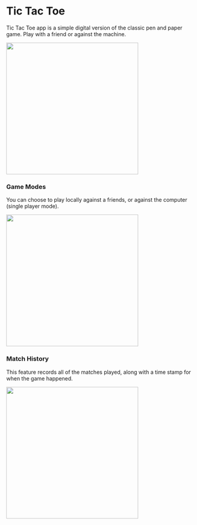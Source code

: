 # Tic Tac Toe

Tic Tac Toe app is a simple digital version of the classic pen and paper game. Play with a friend or against the machine.

<p><img src="https://user-images.githubusercontent.com/59263016/119376536-717a0000-bc92-11eb-848a-fd59d2aabcfe.jpeg" alt="" width="350"></p>

### Game Modes
You can choose to play locally against a friends, or against the computer (single player mode). 


<p><img src="https://user-images.githubusercontent.com/59263016/119376700-a2f2cb80-bc92-11eb-8dd3-33fdf8000e52.jpeg" alt="" width="350"></p>


### Match History

This feature records all of the matches played, along with a time stamp for when the game happened.

<p><img src="https://user-images.githubusercontent.com/59263016/119378971-3fb66880-bc95-11eb-9dd7-28701d256b49.jpeg" alt="" width="350"></p>
